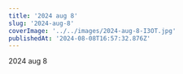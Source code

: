```yaml
---
title: '2024 aug 8'
slug: '2024-aug-8'
coverImage: '../../images/2024-aug-8-I3OT.jpg'
publishedAt: '2024-08-08T16:57:32.876Z'
---
```


2024 aug 8